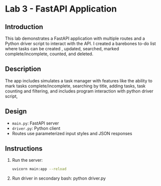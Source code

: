 # Lab 3 - FastAPI Application

## Introduction
This lab demonstrates a FastAPI application with multiple routes and a Python driver script to interact with the API. I created a barebones to-do list where tasks can be created , updated, searched, marked complete/incomplete, counted, and deleted. 

## Description
The app includes simulates a task manager with features like the ability to mark tasks complete/incomplete, searching by title, adding tasks, task counting and filtering, and includes program interaction with python driver script,

## Design
- `main.py`: FastAPI server
- `driver.py`: Python client
- Routes use parameterized input styles and JSON responses

## Instructions
1. Run the server:
   ```bash
   uvicorn main:app --reload
2. Run driver in secondary bash:
   python driver.py
